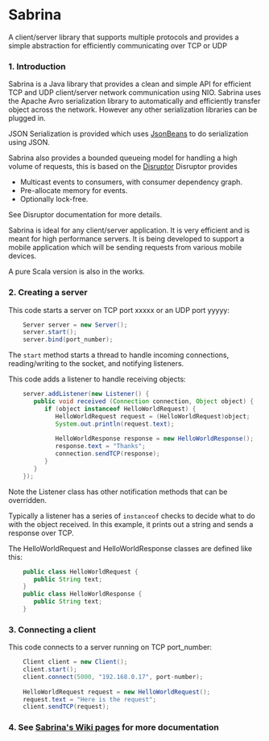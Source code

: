 Sabrina
=======

A client/server library that supports multiple protocols and provides a simple abstraction for efficiently communicating over TCP or UDP

### 1. Introduction


Sabrina is a Java library that provides a clean and simple API for efficient TCP and UDP client/server network communication using NIO. Sabrina  uses the Apache Avro serialization library to automatically and efficiently transfer object across the network. However any other serialization libraries can be plugged in. 

JSON Serialization is provided which uses [JsonBeans](http://code.google.com/p/jsonbeans/) to do serialization using JSON.

Sabrina also provides a bounded queueing model for handling a high volume of requests, this is based on the [Disruptor](https://github.com/LMAX-Exchange/disruptor) Disruptor provides 

* Multicast events to consumers, with consumer dependency graph.
* Pre-allocate memory for events.
* Optionally lock-free.

See Disruptor documentation for more details.


Sabrina is ideal for any client/server application. It is very efficient and is meant for high performance servers. It is being developed to support a mobile application which will be sending requests from various mobile devices.


A pure Scala version is also in the works.

### 2. Creating a server

This code starts a server on TCP port xxxxx or an UDP port yyyyy:

```java
    Server server = new Server();
    server.start();
    server.bind(port_number);
```

The `start` method starts a thread to handle incoming connections, reading/writing to the socket, and notifying listeners.

This code adds a listener to handle receiving objects:

```java
    server.addListener(new Listener() {
       public void received (Connection connection, Object object) {
          if (object instanceof HelloWorldRequest) {
             HelloWorldRequest request = (HelloWorldRequest)object;
             System.out.println(request.text);
    
             HelloWorldResponse response = new HelloWorldResponse();
             response.text = "Thanks";
             connection.sendTCP(response);
          }
       }
    });
```
	 
Note the Listener class has other notification methods that can be overridden.

Typically a listener has a series of `instanceof` checks to decide what to do with the object received. In this example, it prints out a string and sends a response over TCP.

The HelloWorldRequest and HelloWorldResponse classes are defined like this:

```java
    public class HelloWorldRequest {
       public String text;
    }
    public class HelloWorldResponse {
       public String text;
    }
```
### 3. Connecting a client

This code connects to a server running on TCP port_number:

```java
    Client client = new Client();
    client.start();
    client.connect(5000, "192.168.0.17", port-number);
    
    HelloWorldRequest request = new HelloWorldRequest();
    request.text = "Here is the request";
    client.sendTCP(request);
```   
 
### 4. See [Sabrina's Wiki pages](https://github.com/smazumder05/sabrina/wiki/Using-Sabrina's-Event-Processing-Library) for more documentation
